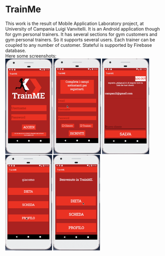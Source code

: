 # TrainMe
This work is the result of Mobile Application Laboratory project, at University of Campania Luigi Vanvitelli. 
It is an Android application though for gym personal trainers. It has several sections for gym customers and gym personal trainers. 
So it supports several users. Each trainer can be coupled to any number of customer. 
Stateful is supported by Firebase database. 
<br/> Here some screenshots: <br/>
<img src="/images/screen-1.png" height="300">
<img src="/images/screen-2.png" height="300">
<img src="/images/screen-3.png" height="300">
<img src="/images/screen-4.png" height="300">
<img src="/images/screen-5.png" height="300">
